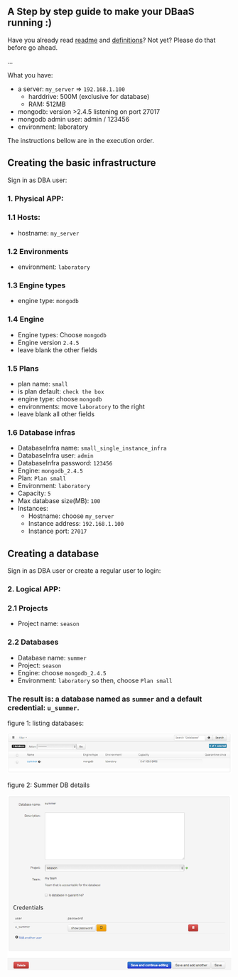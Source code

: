 ## A Step by step guide to make your DBaaS running :)


Have you already read [readme](../README.md) and [definitions](./DEFINITIONS.md)?
Not yet? Please do that before go ahead.

...


What you have:

* a server: `my_server` => `192.168.1.100`
  * harddrive: 500M (exclusive for database)
  * RAM: 512MB 
* mongodb: version >2.4.5 listening on port 27017
* mongodb admin user: admin / 123456
* environment: laboratory

The instructions bellow are in the execution order.

## Creating the basic infrastructure

Sign in as DBA user:

### 1. Physical APP:
### 1.1 Hosts:
* hostname: `my_server`

### 1.2 Environments
* environment: `laboratory`

### 1.3 Engine types
* engine type: `mongodb`

### 1.4 Engine
* Engine types: Choose `mongodb`
* Engine version `2.4.5`
* leave blank the other fields

### 1.5 Plans
* plan name: `small`
* is plan default: `check the box`
* engine type: choose `mongodb`
* environments: move `laboratory` to the right
* leave blank all other fields

### 1.6 Database infras
* DatabaseInfra name: `small_single_instance_infra`
* DatabaseInfra user: `admin`
* DatabaseInfra password: `123456`
* Engine: `mongodb_2.4.5`
* Plan: `Plan small`
* Environment: `laboratory`
* Capacity: `5`
* Max database size(MB): `100`
* Instances:
  * Hostname: choose `my_server`
  * Instance address: `192.168.1.100`
  * Instance port: `27017`

## Creating a database

Sign in as DBA user or create a regular user to login:

### 2. Logical APP:
### 2.1 Projects
* Project name: `season`

### 2.2 Databases
* Database name: `summer`
* Project: `season`
* Engine: choose `mongodb_2.4.5`
* Environment: `laboratory`
so then, choose `Plan small`

### The result is: a database named as `summer` and a default credential: `u_summer`.

figure 1: listing databases:

![](./img/db_list.png "Listing databases")

figure 2: Summer DB details

![](./img/db_details.png "Details about summer DB")